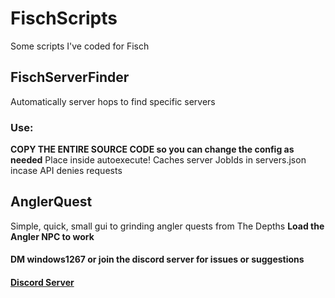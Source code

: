 # FischScripts
Some scripts I've coded for Fisch
## FischServerFinder
Automatically server hops to find specific servers
### Use:
**COPY THE ENTIRE SOURCE CODE so you can change the config as needed**
Place inside autoexecute!
Caches server JobIds in servers.json incase API denies requests

## AnglerQuest
Simple, quick, small gui to grinding angler quests from The Depths
**Load the Angler NPC to work**

#### DM windows1267 or join the discord server for issues or suggestions
#### [Discord Server](https://discord.gg/GhkXV3K5pq)
